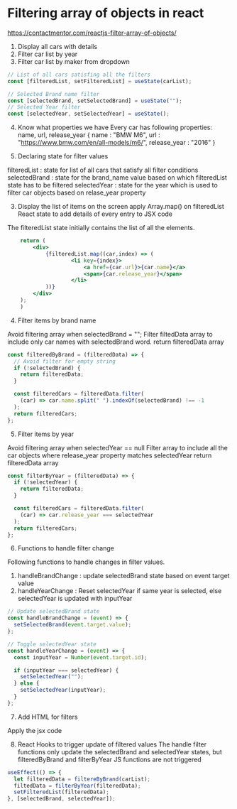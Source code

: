 # Filtering array of objects in react

https://contactmentor.com/reactjs-filter-array-of-objects/

1. Display all cars with details
2. Filter car list by year
3. Filter car list by maker from dropdown

```jsx
// List of all cars satisfing all the filters
const [filteredList, setFilteredList] = useState(carList);

// Selected Brand name filter
const [selectedBrand, setSelectedBrand] = useState("");
// Selected Year filter
const [selectedYear, setSelectedYear] = useState();
```

4. Know what properties we have
   Every car has following properties: name, url, release_year
   {
   name : "BMW M6",
   url : "https://www.bmw.com/en/all-models/m6/",
   release_year : "2016"
   }

5. Declaring state for filter values

filteredList : state for list of all cars that satisfy all filter conditions
selectedBrand : state for the brand_name value based on which filteredList state has to be filtered
selectedYear : state for the year which is used to filter car objects based on relase_year property

3. Display the list of items on the screen
   apply Array.map() on filteredList React state to add details of every entry to JSX code

The filteredList state initially contains the list of all the elements.

```jsx
    return (
        <div>
            {filteredList.map((car,index) => (
                    <li key={index}>
                        <a href={car.url}>{car.name}</a>
                        <span>{car.release_year}</span>
                    </li>
            ))}
        </div>
    );
    )
```

4. Filter items by brand name

Avoid filtering array when selectedBrand = "";
Filter filtedData array to include only car names with selectedBrand word.
return filteredData array

```jsx
const filteredByBrand = (filteredData) => {
  // Avoid filter for empty string
  if (!selectedBrand) {
    return filteredData;
  }

  const filteredCars = filteredData.filter(
    (car) => car.name.split(" ").indexOf(selectedBrand) !== -1
  );
  return filteredCars;
};
```

5. Filter items by year

Avoid filtering array when selectedYear == null
Filter array to include all the car objects where release_year property matches selectedYear
return filteredData array

```jsx
const filterByYear = (filteredData) => {
  if (!selectedYear) {
    return filteredData;
  }

  const filteredCars = filteredData.filter(
    (car) => car.release_year === selectedYear
  );
  return filteredCars;
};
```

6. Functions to handle filter change

Following functions to handle changes in filter values.

1. handleBrandChange : update selectedBrand state based on event target value
2. handleYearChange : Reset selectedYear if same year is selected, else selectedYear is updated with inputYear

```jsx
// Update selectedBrand state
const handleBrandChange = (event) => {
  setSelectedBrand(event.target.value);
};

// Toggle selectedYear state
const handleYearChange = (event) => {
  const inputYear = Number(event.target.id);

  if (inputYear === selectedYear) {
    setSelectedYear("");
  } else {
    setSelectedYear(inputYear);
  }
};
```

7. Add HTML for filters

Apply the jsx code

8. React Hooks to trigger update of filtered values
   The handle filter functions only update the selectedBrand and selectedYear states, but filteredByBrand and filterByYear JS functions are not triggered

```jsx
useEffect(() => {
  let filteredData = filtereByBrand(carList);
  filtedData = filterByYear(filteredData);
  setFilteredList(filteredData);
}, [selectedBrand, selectedYear]);
```
